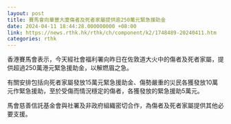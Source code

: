 ```yaml
---
layout: post
title: 賽馬會向華豐大廈傷者及死者家屬提供逾250萬元緊急援助金
date: 2024-04-11 18:44:28.000000000 +08:00
link: https://news.rthk.hk/rthk/ch/component/k2/1748489-20240411.htm
categories: rthk
---
```


香港賽馬會表示，今天經社會福利署向昨日在佐敦道大火中的傷者及死者家屬，提供超過250萬港元緊急援助金，以解燃眉之急。

有關安排包括向死者家屬發放15萬元緊急援助金、傷勢嚴重的災民各獲發放10萬元作緊急援助，至於受傷而情況穩定的傷者，各獲發放的緊急援助5萬元。 

馬會慈善信託基金會與社署及非政府組織密切合作，為傷者及死者家屬提供其他必要支援。
